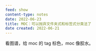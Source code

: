 ```yaml
---
feed: show
content-type: notes
date: 2022-06-23
title: MOC：可以抛弃文件夹式和标签式分类法了
date created: 2022-06-21
---
```

看图谱，给 moc 的 tag 标色，moc 像胶水。
